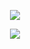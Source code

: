 <div align="center">

![](https://komarev.com/ghpvc/?username=ennlo&color=fa8f23&base=5834&style=flat-square&label=-+)

![](https://files.catbox.moe/t2mvh0.png)
